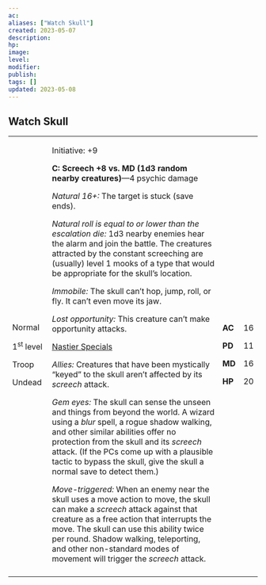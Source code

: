 ```yaml
---
ac: 
aliases: ["Watch Skull"]
created: 2023-05-07
description: 
hp: 
image: 
level: 
modifier: 
publish: 
tags: []
updated: 2023-05-08
---
```


## Watch Skull

<table>
<colgroup>
<col style="width: 16%" />
<col style="width: 72%" />
<col style="width: 5%" />
<col style="width: 5%" />
</colgroup>
<tbody>
<tr class="odd">
<td><p>Normal</p>
<p>1<sup>st</sup> level</p>
<p>Troop</p>
<p>Undead</p></td>
<td><p>Initiative: +9</p>
<p><strong>C: Screech +8 vs. MD (1d3 random nearby creatures)</strong>—4
psychic damage</p>
<p><em>Natural 16+:</em> The target is stuck (save ends).</p>
<p><em>Natural roll is equal to or lower than the escalation die:</em>
1d3 nearby enemies hear the alarm and join the battle. The creatures
attracted by the constant screeching are (usually) level 1 mooks of a
type that would be appropriate for the skull’s location.</p>
<p><em>Immobile:</em> The skull can’t hop, jump, roll, or fly. It can’t
even move its jaw.</p>
<p><em>Lost opportunity:</em> This creature can’t make opportunity
attacks.</p>
<p><u>Nastier Specials</u></p>
<p><em>Allies:</em> Creatures that have been mystically “keyed” to the
skull aren’t affected by its <em>screech</em> attack.</p>
<p><em>Gem eyes:</em> The skull can sense the unseen and things from
beyond the world. A wizard using a <em>blur</em> spell, a rogue shadow
walking, and other similar abilities offer no protection from the skull
and its <em>screech</em> attack. (If the PCs come up with a plausible
tactic to bypass the skull, give the skull a normal save to detect
them.)</p>
<p><em>Move-triggered:</em> When an enemy near the skull uses a move
action to move, the skull can make a <em>screech</em> attack against
that creature as a free action that interrupts the move. The skull can
use this ability twice per round. Shadow walking, teleporting, and other
non-standard modes of movement will trigger the <em>screech</em>
attack.</p></td>
<td><p><strong>AC</strong></p>
<p><strong>PD</strong></p>
<p><strong>MD</strong></p>
<p><strong>HP</strong></p></td>
<td><p>16</p>
<p>11</p>
<p>16</p>
<p>20</p></td>
</tr>
<tr class="even">
<td></td>
<td></td>
<td></td>
<td></td>
</tr>
</tbody>
</table>
